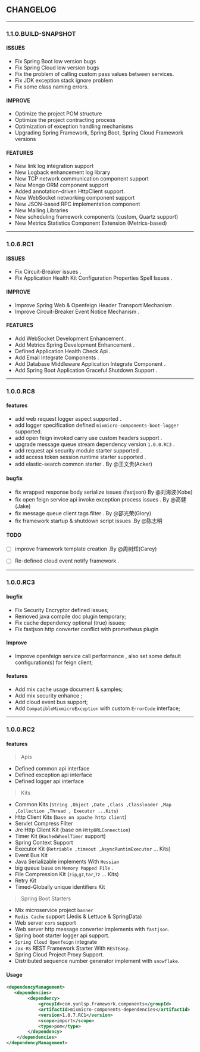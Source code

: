 ## CHANGELOG

--------
### 1.1.0.BUILD-SNAPSHOT

#### ISSUES

- Fix Spring Boot low version bugs
- Fix Spring Cloud low version bugs
- Fix the problem of calling custom pass values between services.
- Fix JDK exception stack ignore problem
- Fix some class naming errors.

#### IMPROVE

- Optimize the project POM structure
- Optimize the project contracting process
- Optimization of exception handling mechanisms
- Upgrading Spring Framework, Spring Boot, Spring Cloud Framework versions

#### FEATURES

- New link log integration support
- New Logback enhancement log library
- New TCP network communication component support
- New Mongo ORM component support
- Added annotation-driven HttpClient support.
- New WebSocket networking component support
- New JSON-based RPC implementation component
- New Mailing Libraries
- New scheduling framework components (custom, Quartz support)
- New Metrics Statistics Component Extension (Metrics-based)

--------
### 1.0.6.RC1

#### ISSUES

- Fix Circuit-Breaker issues .
- Fix Application Health Kit Configuration Properties Spell Issues .

#### IMPROVE

- Improve Spring Web & Openfeign Header Transport Mechanism .
- Improve Circuit-Breaker Event Notice Mechanism .

#### FEATURES

- Add WebSocket Development Enhancement .
- Add Metrics Spring Development Enhancement .
- Defined Application Health Check Api .
- Add Email Integrate Components .
- Add Database Middleware Application Integrate Component .
- Add Spring Boot Application Graceful Shutdown Support .

--------
### 1.0.0.RC8

#### features
- add web request logger aspect supported .
- add logger specification defined `mixmicro-components-boot-logger` supported. 
- add open feign invoked carry use custom headers support .
- upgrade message queue stream dependency version `1.0.0.RC3` .
- add request api security module starter supported .
- add access token session runtime starter supported .
- add elastic-search common starter . By @王文贵(Acker)

#### bugfix
- fix wrapped response body serialize issues (fastjson) By @刘海波(Kobe)
- fix open feign service api invoke exception process issues . By @高健(Jake)
- fix message queue client tags filter . By @邵光荣(Glory)
- fix framework startup & shutdown script issues .By @陈志明

#### TODO
- [ ] improve framework template creation .By @周树辉(Carey)
- [ ] Re-defined cloud event notify framework .


--------
### 1.0.0.RC3

#### bugfix

- Fix Security Encryptor defined issues;
- Removed java compile doc plugin temporary;
- Fix cache dependency optional (true) issues;
- Fix fastjson http converter conflict with prometheus plugin

#### Improve

- Improve openfeign service call performance , also set some default configuration(s) for feign client;

#### features

- Add mix cache usage document & samples;
- Add mix security enhance ;
- Add cloud event bus support;
- Add `CompatibleMixmicroException` with custom `ErrorCode` interface;


--------
### 1.0.0.RC2

#### features

> Apis

- Defined common api interface
- Defined exception api interface
- Defined logger api interface

> Kits

- Common Kits (`String ,Object ,Date ,Class ,Classloader ,Map ,Collection ,Thread , Executor ...Kits`)
- Http Client Kits (`base on apache http client`)
- Servlet Compress Filter
- Jre Http Client Kit (base on `HttpURLConnection`)
- Timer Kit (`HashedWheelTimer` support)
- Spring Context Support
- Executor Kit (`Retriable ,timeout ,AsyncRuntimExecutor` ... Kits)
- Event Bus Kit
- Java Serializable implements With `Hessian`
- big queue base on `Memory Mapped File` .
- File Compression Kit (`zip`,`gz`,`tar`,`7z` ... Kits)
- Retry Kit
- Timed-Globally unique identifiers Kit

> Spring Boot Starters

- Mix microservice project `banner`
- `Redis Cache` support (Jedis & Lettuce & SpringData)
- Web server `cors` support
- Web server http message converter implements with `fastjson`.
- Spring boot starter logger api support.
- `Spring Cloud Openfeign` integrate
- `Jax-RS` REST Framework Starter With `RESTEasy`.
- Spring Cloud Project Proxy Support.
- Distributed sequence number generator implement with `snowflake`.

#### Usage

```xml
<dependencyManagement>
   <dependencies>
        <dependency>
            <groupId>com.yunlsp.framework.components</groupId>
            <artifactId>mixmicro-components-dependencies</artifactId>
            <version>1.0.7.RC1</version>
            <scope>import</scope>
            <type>pom</type>
        </dependency>               
    </dependencies>
</dependencyManagement>

```